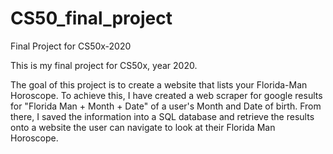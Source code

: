 # CS50_final_project
Final Project for CS50x-2020

This is my final project for CS50x, year 2020. 

The goal of this project is to create a website that lists your Florida-Man Horoscope. To achieve this, I have created a web scraper for google results for 
"Florida Man + Month + Date" of a user's Month and Date of birth. From there, I saved the information into a SQL database and retrieve the results onto a website the user can navigate to look at their Florida Man Horoscope. 

